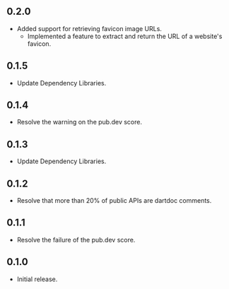 ## 0.2.0

* Added support for retrieving favicon image URLs.
  * Implemented a feature to extract and return the URL of a website's favicon.

## 0.1.5

* Update Dependency Libraries.

## 0.1.4

* Resolve the warning on the pub.dev score.

## 0.1.3

* Update Dependency Libraries.

## 0.1.2

* Resolve that more than 20% of public APIs are dartdoc comments.

## 0.1.1

* Resolve the failure of the pub.dev score.

## 0.1.0

* Initial release.
